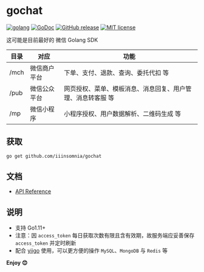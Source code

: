# gochat

[![golang](https://img.shields.io/badge/Language-Go-green.svg?style=flat)](https://golang.org)
[![GoDoc](https://godoc.org/github.com/iiinsomnia/gochat?status.svg)](https://godoc.org/github.com/iiinsomnia/gochat)
[![GitHub release](https://img.shields.io/github/release/iiinsomnia/gochat.svg)](https://github.com/iiinsomnia/gochat/releases/latest)
[![MIT license](http://img.shields.io/badge/license-MIT-brightgreen.svg)](http://opensource.org/licenses/MIT)

这可能是目前最好的 微信  Golang SDK

| 目录 | 对应         | 功能                                               |
| ---- | ------------ | -------------------------------------------------- |
| /mch | 微信商户平台 | 下单、支付、退款、查询、委托代扣 等 |
| /pub | 微信公众平台 | 网页授权、菜单、模板消息、消息回复、用户管理、消息转客服 等 |
| /mp  | 微信小程序   | 小程序授权、用户数据解析、二维码生成 等 |

## 获取

```sh
go get github.com/iiinsomnia/gochat
```

## 文档

- [API Reference](https://godoc.org/github.com/iiinsomnia/gochat)

## 说明

- 支持 Go1.11+
- 注意：因 `access_token` 每日获取次数有限且含有效期，故服务端应妥善保存 `access_token` 并定时刷新
- 配合 [yiigo](https://github.com/iiinsomnia/yiigo) 使用，可以更方便的操作 `MySQL`、`MongoDB` 与 `Redis` 等

**Enjoy 😊**

